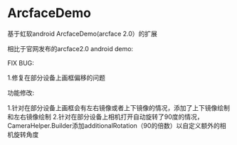 # ArcfaceDemo
基于虹软android ArcfaceDemo(arcface 2.0）的扩展

相比于官网发布的arcface2.0 android demo:

FIX BUG:

1.修复在部分设备上画框偏移的问题

功能修改:

1.针对在部分设备上画框会有左右镜像或者上下镜像的情况，添加了上下镜像绘制和左右镜像绘制
2.针对在部分设备上相机打开自动旋转了90度的情况，CameraHelper.Builder添加additionalRotation（90的倍数）以自定义额外的相机旋转角度
